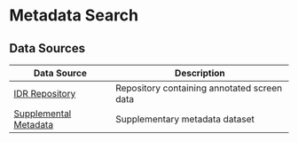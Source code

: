 # Metadata Search

## Data Sources

| Data Source | Description |
|-------------|-------------|
| [IDR Repository](https://github.com/IDR/idr0133-dahlin-cellpainting/tree/main/screenA) | Repository containing annotated screen data |
| [Supplemental Metadata](https://static-content.springer.com/esm/art%3A10.1038%2Fs41467-023-36829-x/MediaObjects/41467_2023_36829_MOESM5_ESM.xlsx) | Supplementary metadata dataset |
